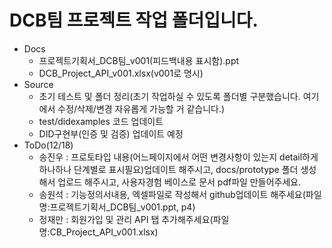 # DCB팀 프로젝트 작업 폴더입니다.
- Docs
  - 프로젝트기획서_DCB팀_v001(피드백내용 표시함).ppt
  - DCB_Project_API_v001.xlsx(v001로 명시)
- Source
  - 초기 테스트 및 폴더 정리(초기 작업하실 수 있도록 폴더별 구분했습니다. 여기에서 수정/삭제/변경 자유롭게 가능할 거 같습니다.)
  - test/didexamples 코드 업데이트
  - DID구현부(인증 및 검증) 업데이트 예정
 - ToDo(12/18)
   - 송진우 : 프로토타입 내용(어느페이지에서 어떤 변경사항이 있는지 detail하게 하나하나 단계별로 표시필요)업데이트 해주시고, docs/prototype 폴더 생성해서 업로드 해주시고, 사용자경험 베이스로 문서 pdf파일 만들어주세요.
   - 송원석 : 기능정의서내용, 엑셀파일로 작성해서 github업데이트 해주세요(파일명:프로젝트기획서_DCB팀_v001.ppt, p4)
   - 정재만 : 회원가입 및 관리 API 탭 추가해주세요(파일명:CB_Project_API_v001.xlsx)
  
  

